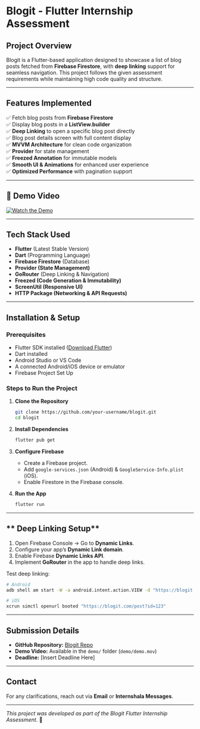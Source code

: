 # **Blogit - Flutter Internship Assessment**  

## **Project Overview**  
Blogit is a Flutter-based application designed to showcase a list of blog posts fetched from **Firebase Firestore**, with **deep linking** support for seamless navigation. This project follows the given assessment requirements while maintaining high code quality and structure.  

---

## **Features Implemented**  
✅ Fetch blog posts from **Firebase Firestore**  
✅ Display blog posts in a **ListView.builder**  
✅ **Deep Linking** to open a specific blog post directly  
✅ Blog post details screen with full content display  
✅ **MVVM Architecture** for clean code organization  
✅ **Provider** for state management  
✅ **Freezed Annotation** for immutable models  
✅ **Smooth UI & Animations** for enhanced user experience  
✅ **Optimized Performance** with pagination support  

---

## 🎥 Demo Video
[![Watch the Demo](https://img.icons8.com/fluency/48/youtube-play.png)]([https://drive.google.com/file/d/YOUR_VIDEO_ID/view](https://drive.google.com/drive/folders/1Sowjiaj8tB84kmdS579wje-B8IWwh7-o?usp=sharing))

---

## **Tech Stack Used**  
- **Flutter** (Latest Stable Version)  
- **Dart** (Programming Language)  
- **Firebase Firestore** (Database)  
- **Provider (State Management)**  
- **GoRouter** (Deep Linking & Navigation)  
- **Freezed (Code Generation & Immutability)**  
- **ScreenUtil (Responsive UI)**  
- **HTTP Package (Networking & API Requests)**  

---

## **Installation & Setup**  

### **Prerequisites**  
- Flutter SDK installed ([Download Flutter](https://flutter.dev/docs/get-started/install))  
- Dart installed  
- Android Studio or VS Code  
- A connected Android/iOS device or emulator  
- Firebase Project Set Up  

### **Steps to Run the Project**  

1. **Clone the Repository**  
   ```sh
   git clone https://github.com/your-username/blogit.git  
   cd blogit  
   ```  
2. **Install Dependencies**  
   ```sh
   flutter pub get  
   ```  
3. **Configure Firebase**  
   - Create a Firebase project.  
   - Add `google-services.json` (Android) & `GoogleService-Info.plist` (iOS).  
   - Enable Firestore in the Firebase console.  

4. **Run the App**  
   ```sh
   flutter run  
   ```  

---

## ** Deep Linking Setup**  

1. Open Firebase Console → Go to **Dynamic Links**.  
2. Configure your app’s **Dynamic Link domain**.  
3. Enable Firebase **Dynamic Links API**.  
4. Implement **GoRouter** in the app to handle deep links.  

Test deep linking:  

```sh
# Android  
adb shell am start -W -a android.intent.action.VIEW -d "https://blogit.com/post?id=123" your.package.name  

# iOS  
xcrun simctl openurl booted "https://blogit.com/post?id=123"  
```  

---

## **Submission Details**  
- **GitHub Repository:** [Blogit Repo](https://github.com/your-username/blogit)  
- **Demo Video:** Available in the `demo/` folder (`demo/demo.mov`)  
- **Deadline:** [Insert Deadline Here]  

---

## **Contact**  
For any clarifications, reach out via **Email** or **Internshala Messages**.  

---  

_This project was developed as part of the Blogit Flutter Internship Assessment._ 🚀  
